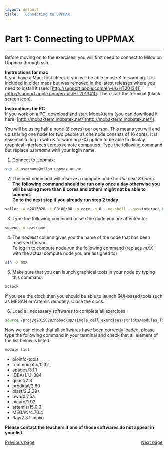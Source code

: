 ```yaml
---
layout: default
title:  'Connecting to UPPMAX'
---
```


# Part 1: Connecting to UPPMAX  
---

Before moving on to the exercises, you will first need to connect to Milou on Uppmax through ssh.   

**Instructions for mac**  
If you have a Mac, first check if you will be able to use X forwarding. 
It is included in older macs but was removed in the latest releases where you need to install it (see: [http://support.apple.com/en-us/HT201341](http://support.apple.com/en-us/HT201341)). 
Then start the terminal (black screen icon). 

**Instructions for PC**  
If you work on a PC, download and start MobaXterm (you can download it here: [http://mobaxterm.mobatek.net/](http://mobaxterm.mobatek.net/)).  


You will be using half a node (*8 cores*) per person. This means you will end up sharing one node for two people as one node consists of 16 cores.
It is essential to log in with X forwarding (-X) option to be able to display graphical interfaces across remote computers.
Type the following command but replace *username* with your login name.  

1. Connect to Uppmax:

```sh
ssh -X username@milou.uppmax.uu.se
```

2. The next command will reserve a compute node for *the next 8 hours*.  
**The following command should be run only once a day otherwise you will be using more than 8 cores and others might not be able to connect.  
Go to the next step if you already run step 2 today**  

```sh
salloc -A g2015028 -t 08:00:00 -p core -n 8 --no-shell --qos=interact &
```

3. Type the following command to see the node you are affected to: 

```sh
squeue -u username
```

4. The *nodelist* column gives you the name of the node that has been reserved for you.  
To log in to compute node run the following command (replace *mXX* with the actual compute node you are assigned to)  

```sh
ssh -X mXX
```
5. Make sure that you can launch graphical tools in your node by typing this command:  

```sh
xclock
```

If you see the clock then you should be able to launch GUI-based tools such as MEGAN or Artemis remotely. Close the clock.

6. Load all necessary softwares to complete all exercices
```sh
source /proj/g2015028/nobackup/single_cell_exercises/scripts/modules_load
```

Now we can check that all softwares have been correctly loaded, please type the following command in your terminal and check that all element of the list below is listed.  

```sh
module list
```

* bioinfo-tools
* trimmomatic/0.32
* spades/3.1.1
* IDBA/1.1.1-384
* quast/2.3
* prodigal/2.60
* blast/2.2.29+
* bwa/0.7.5a
* picard/1.92
* artemis/15.0.0
* MEGAN/4.70.4
* Ray/2.3.1-mpiio

**Please contact the teachers if one of those softwares do not appear in your list.**


<div>
 <span style="float:left"><a class="btn btn-primary" href="sc_genome_assembly"> Previous page</a></span>
 <span style="float:right"><a class="btn btn-primary" href="scg_part2"> Next page</a></span>
</div>

<!---
Next, before you are able to use a specific bioinformatics tool it needs to be first loaded using the 'module load' command.  
For example, You can view the list of available modules by typing:  
```bash
module avail
```
This will list all the basic tools available but you won't see any bioinformatics tools available.  
Type q to return to the command prompt. To see the bioinformatics tools installed on Milou, type:  
```bash
module load bioinfo-tools
```
Then type:  
```bash
module avail
```
Now, you will see the bioinformatics tools installed on Milou that are categorized by the type of main tasks they perform.  
-->
